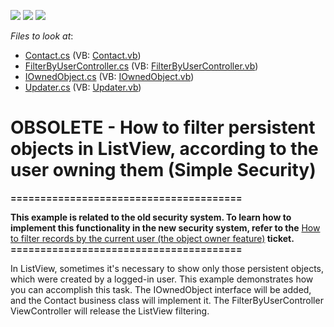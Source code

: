 <!-- default badges list -->
![](https://img.shields.io/endpoint?url=https://codecentral.devexpress.com/api/v1/VersionRange/134075439/13.1.4%2B)
[![](https://img.shields.io/badge/Open_in_DevExpress_Support_Center-FF7200?style=flat-square&logo=DevExpress&logoColor=white)](https://supportcenter.devexpress.com/ticket/details/E919)
[![](https://img.shields.io/badge/📖_How_to_use_DevExpress_Examples-e9f6fc?style=flat-square)](https://docs.devexpress.com/GeneralInformation/403183)
<!-- default badges end -->
<!-- default file list -->
*Files to look at*:

* [Contact.cs](./CS/DXSample.Module/Contact.cs) (VB: [Contact.vb](./VB/DXSample.Module/Contact.vb))
* [FilterByUserController.cs](./CS/DXSample.Module/FilterByUserController.cs) (VB: [FilterByUserController.vb](./VB/DXSample.Module/FilterByUserController.vb))
* [IOwnedObject.cs](./CS/DXSample.Module/IOwnedObject.cs) (VB: [IOwnedObject.vb](./VB/DXSample.Module/IOwnedObject.vb))
* [Updater.cs](./CS/DXSample.Module/Updater.cs) (VB: [Updater.vb](./VB/DXSample.Module/Updater.vb))
<!-- default file list end -->
# OBSOLETE - How to filter persistent objects in ListView, according to the user owning them (Simple Security)


<p><strong>=======================================</strong></p><p><strong>This example is related to the old security system. To learn how to implement this functionality in the new security system, refer to the</strong> <a href="https://www.devexpress.com/Support/Center/p/Q430153">How to filter records by the current user (the object owner feature)</a><strong> ticket.</strong><strong><br />
=======================================</strong></p><p>In ListView, sometimes it's necessary to show only those persistent objects, which were created by a logged-in user. This example demonstrates how you can accomplish this task. The IOwnedObject interface will be added, and the Contact business class will implement it. The FilterByUserController ViewController will release the ListView filtering.</p>

<br/>


